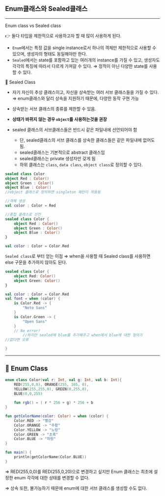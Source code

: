 ## Enum클래스와 Sealed클래스
---
Enum class vs Sealed class 

👉 둘다 타입을 제한적으로 사용하고자 할 때 많이 사용하게 된다.

- `Enum`에서는 특정 값을 single instance로서 하나의 객체만 제한적으로 사용할 수 있으며, 생성자의 형태도 동일해야만 한다.
- `Sealed`에서는 state를 포함하고 있는 여러개의 instance를 가질 수 있고, 생성자도 각각의 특징에 따라서 다르게 가져갈 수 있다. ⇒ 정적이 아닌 다양한 state를 사용할 수 있다.

🎁 Sealed Class
- 자기 자신이 추상 클래스이고, 자신을 상속받는 여러 서브 클래스들을 가질 수 있다. ⇒ enum클래스와 달리 상속을 지원하기 때문에, 다양한 동작 구현 가능
- 상속받는 서브 클래스의 종류를 제한할 수 있음.
- **상태가 바뀌지 않는 경우 `object`를 사용하는것을 권장**

- sealed 클래스의 서브클래스들은 반드시 같은 파일내에 선언되어야 함
    - 단, sealed클래스의 서브 클래스를 상속한 클래스들은 같은 파일내에 없어도 됨.
    - sealed클래스는 기본적으로 abstract 클래스임
    - sealed클래스는 private 생성자만 갖게 됨
    - 하위 클래스는 `class`, `data class`, `object class`로 정의할 수 있다.

```Kotlin
sealed class Color
object Red : Color()
object Green : Color()
object Blue : Color()
//object 클래스로 정의하면 singleton 패턴이 적용됨

//객체 생성
val color : Color = Red

//중첩 클래스로 선언
sealed class Color {
	object Red : Color()
	object Green : Color()
	object Blue : Color()
}

val color : Color = Color.Red
```

`Sealed class`로 부터 얻는 이점 ⇒ when을 사용할 때 Sealed class를 사용하면 else 구문을 추가하지 않아도 된다.

```Kotlin
sealed class Color {
    object Red: Color()
    object Green: Color()
}

val color : Color = Color.Red
val font = when (color) {
    is Color.Red -> {
        "Noto Sans"
    }
    is Color.Green -> {
        "Open Sans"
    }
    // No error!
		//하지만 sealed에 blue를 추가해주고 when에서 blue에 대한 정의가
//없다면 오류 

}
```

---
## 🐧 Enum Class
```Kotlin
enum class Color(val r: Int, val g: Int, val b: Int){
    RED(255,0,0), ORANGE(255, 165, 0),
    YELLOW(255,255,0), GREEN(0,255,0),
    BLUE(0,0,255)
    
    fun rgb() = ( r * 256 + g) * 256 + b
}

fun getColorName(color: Color) = when (color) {
    Color.RED -> "빨강"
    Color.ORANGE -> "주황"
    Color.YELLOW -> "노랑"
    Color.GREEN -> "초록"
    Color.BLUE -> "파랑"
}

fun main() {
    println(getColorName(Color.BLUE))
}
```
⇒ RED(255,0,0)를 RED(255,0,20)으로 변경하고 싶지만 Enum 클래스는 최초에 설정한 enum 각각에 대한 상태를 변경할 수 없다.

⇒ 상속 또한, 불가능하기 때문에 enum에 대한 서브 클래스를 생성할 수도 없다.